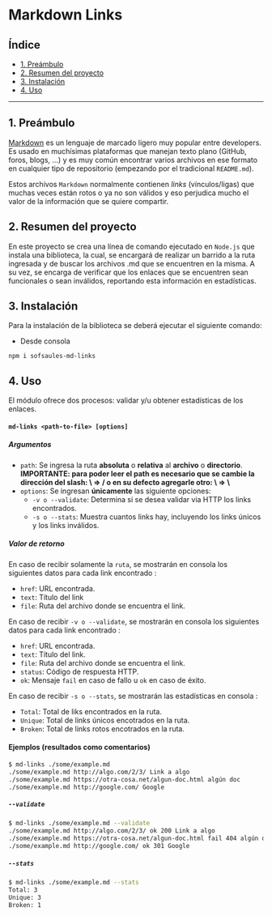 # Markdown Links

## Índice

* [1. Preámbulo](#1-preámbulo)
* [2. Resumen del proyecto](#2-resumen-del-proyecto)
* [3. Instalación](#3-instalacion)
* [4. Uso](#4-uso)


***

## 1. Preámbulo

[Markdown](https://es.wikipedia.org/wiki/Markdown) es un lenguaje de marcado
ligero muy popular entre developers. Es usado en muchísimas plataformas que
manejan texto plano (GitHub, foros, blogs, ...) y es muy común
encontrar varios archivos en ese formato en cualquier tipo de repositorio
(empezando por el tradicional `README.md`).

Estos archivos `Markdown` normalmente contienen _links_ (vínculos/ligas) que
muchas veces están rotos o ya no son válidos y eso perjudica mucho el valor de
la información que se quiere compartir.

## 2. Resumen del proyecto

En este proyecto se crea una línea de comando ejecutado en `Node.js` que instala una biblioteca, la cual, se encargará de realizar un barrido a la ruta ingresada y de buscar los archivos .md que se encuentren en la misma. A su vez, se encarga de verificar que los enlaces que se encuentren sean funcionales o sean inválidos, reportando esta información en estadísticas. 

## 3. Instalación 
Para la instalación de la biblioteca se deberá ejecutar el siguiente comando:

* Desde consola

`npm i sofsaules-md-links`

## 4. Uso
El módulo ofrece dos procesos: validar y/u obtener estadísticas de los enlaces. 

#### `md-links <path-to-file> [options]`

##### Argumentos

* `path`: Se ingresa la ruta **absoluta** o **relativa** al **archivo** o **directorio**. 
**IMPORTANTE: para poder leer el path es necesario que se cambie la dirección del slash: \ => /  o en su defecto agregarle otro: \ => \\** 
* `options`: Se ingresan **únicamente** las siguiente opciones:
  - `-v o --validate`: Determina si se desea validar via HTTP los links encontrados.
  - `-s o --stats`: Muestra cuantos links hay, incluyendo los links únicos y los links inválidos. 

##### Valor de retorno

En caso de recibir solamente la `ruta`, se mostrarán en consola los siguientes datos
para cada link encontrado :

* `href`: URL encontrada.
* `text`: Título del link
* `file`: Ruta del archivo donde se encuentra el link.

En caso de recibir `-v o --validate`, se mostrarán en consola los siguientes datos para cada link
encontrado :

* `href`: URL encontrada.
* `text`: Título del link.
* `file`: Ruta del archivo donde se encuentra el link.
* `status`: Código de respuesta HTTP.
* `ok`: Mensaje `fail` en caso de fallo u `ok` en caso de éxito.

En caso de recibir `-s o --stats`, se mostrarán las estadísticas en consola :

* `Total`: Total de liks encontrados en la ruta.
* `Unique`: Total de links únicos encotrados en la ruta.
* `Broken`: Total de links rotos encotrados en la ruta.


#### Ejemplos (resultados como comentarios)

```sh
$ md-links ./some/example.md
./some/example.md http://algo.com/2/3/ Link a algo
./some/example.md https://otra-cosa.net/algun-doc.html algún doc
./some/example.md http://google.com/ Google
```

##### `--validate`

```sh
$ md-links ./some/example.md --validate
./some/example.md http://algo.com/2/3/ ok 200 Link a algo
./some/example.md https://otra-cosa.net/algun-doc.html fail 404 algún doc
./some/example.md http://google.com/ ok 301 Google
```

##### `--stats`

```sh
$ md-links ./some/example.md --stats
Total: 3
Unique: 3
Broken: 1
```

